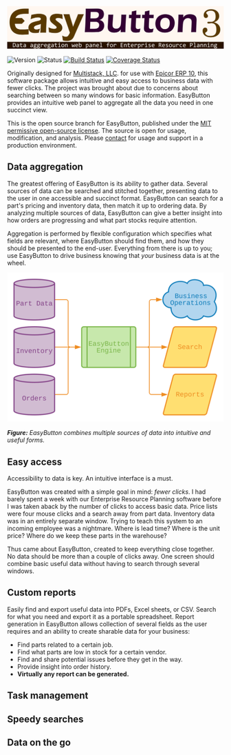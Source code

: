 ![EasyButton 3](https://raw.githubusercontent.com/zgoethel/eb3/master/src/main/resources/static/image/readme/eb-logo-paths-readme.svg)

![Version](https://img.shields.io/badge/version-3.00-green.svg)
![Status](https://img.shields.io/badge/status-alpha-orange.svg) 
[![Build Status](https://travis-ci.com/zgoethel/eb3.svg?branch=master)](https://travis-ci.com/zgoethel/eb3)
[![Coverage Status](https://coveralls.io/repos/github/zgoethel/eb3/badge.svg?branch=master)](https://coveralls.io/github/zgoethel/eb3?branch=master)

Originally designed for [Multistack, LLC](http://multistack.com/). for use with
[Epicor ERP 10](https://www.epicor.com/en-us/erp-systems/epicor-erp/), this software package allows intuitive and easy
access to business data with fewer clicks.  The project was brought about due to concerns about searching between so
many windows for basic information.  EasyButton provides an intuitive web panel to aggregate all the data you need in
one succinct view.

This is the open source branch for EasyButton, published under the
[MIT permissive open-source license](https://github.com/zgoethel/eb3/blob/master/LICENSE).  The source is open for
usage, modification, and analysis.  Please
[contact](mailto:zach.goethel+github@gmail.com?subject=[GitHub]%20EasyButton%203%20Inquiry) for usage and
support in a production environment.

## Data aggregation

The greatest offering of EasyButton is its ability to gather data.  Several sources of data can be searched and stitched
together, presenting data to the user in one accessible and succinct format.  EasyButton can search for a part's pricing
and inventory data, then match it up to ordering data.  By analyzing multiple sources of data, EasyButton can give a
better insight into how orders are progressing and what part stocks require attention.

Aggregation is performed by flexible configuration which specifies what fields are relevant, where EasyButton should
find them, and how they should be presented to the end-user.  Everything from there is up to you; use EasyButton to
drive business knowing that _your_ business data is at the wheel.

![Data aggregation](https://raw.githubusercontent.com/zgoethel/eb3/master/src/main/resources/static/image/readme/data-aggregation.svg)

_**Figure:** EasyButton combines multiple sources of data into intuitive and useful forms._

## Easy access

Accessibility to data is key.  An intuitive interface is a must.

EasyButton was created with a simple goal in mind: _fewer clicks_.  I had barely spent a week with our Enterprise
Resource Planning software before I was taken aback by the number of clicks to access basic data.  Price lists were four
mouse clicks and a search away from part data.  Inventory data was in an entirely separate window.  Trying to teach
this system to an incoming employee was a nightmare.  Where is lead time?  Where is the unit price?  Where do we keep
these parts in the warehouse?

Thus came about EasyButton, created to keep everything close together.  No data should be more than a couple of clicks
away.  One screen should combine basic useful data without having to search through several windows.

## Custom reports

Easily find and export useful data into PDFs, Excel sheets, or CSV.  Search for what you need and export it as a
portable spreadsheet.  Report generation in EasyButton allows collection of several fields as the user requires and an
ability to create sharable data for your business:

 * Find parts related to a certain job.
 * Find what parts are low in stock for a certain vendor.
 * Find and share potential issues before they get in the way.
 * Provide insight into order history.
 * **Virtually any report can be generated.**

## Task management

## Speedy searches

## Data on the go